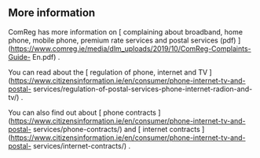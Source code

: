 ##  More information

ComReg has more information on [ complaining about broadband, home phone,
mobile phone, premium rate services and postal services (pdf)
](https://www.comreg.ie/media/dlm_uploads/2019/10/ComReg-Complaints-Guide-
En.pdf) .

You can read about the [ regulation of phone, internet and TV
](https://www.citizensinformation.ie/en/consumer/phone-internet-tv-and-postal-
services/regulation-of-postal-services-phone-internet-radion-and-tv/) .

You can also find out about [ phone contracts
](https://www.citizensinformation.ie/en/consumer/phone-internet-tv-and-postal-
services/phone-contracts/) and [ internet contracts
](https://www.citizensinformation.ie/en/consumer/phone-internet-tv-and-postal-
services/internet-contracts/) .
